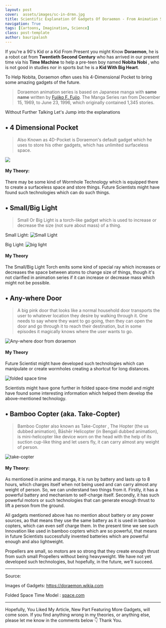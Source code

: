 ```yaml
---
layout: post
cover:  assets/images/sc-in-drmn.jpg
title: Scientific Explanation Of Gadgets Of Doraemon - From Animation Series
navigation: True
tags: [Cartoons, Imagination, Science]
class: post-template
author: bauripalash
---
```


If you're a 90's Kid or a Kid From Present you might Know **Doraemon**, he is a robot cat from **Twentieth Second Century** who has arrived in our present time via his **Time Machine** to help a pre-teen boy named **Nobita Nobi** , who is not good in studies nor in sports but he is a **Kid With Big Heart**.

To Help Nobita, Doraemon often uses his 4-Dimensional Pocket to bring some amazing gadgets of the future.

> Doraemon animation series is based on Japanese manga with **same name** written by [Fujiko F. Fujio](https://en.m.wikipedia.org/wiki/Fujiko_Fujio). The Manga Series ran from December 15, 1969, to June 23, 1996, which originally contained 1,345 stories.

Without Further Talking Let's Jump into the explanations


## • 4 Dimensional Pocket

> Also Known as 4D-Pocket is Doraemon's default gadget which he uses to store his other gadgets, which has unlimited surfaceless space.

![](https://vignette.wikia.nocookie.net/doraemon/images/1/18/4-D_Pocket.jpg/revision/latest?cb=20140507130124&path-prefix=en)

#### My Theory:

There may be some kind of Wormhole Technology which is equipped there to create a surfaceless space and store things. Future Scientists might have found such technologies which can do such things.


## • Small/Big Light

> Small Or Big Light is a torch-like gadget which is used to increase or decrease the size (not sure about mass) of a thing.

Small Light:
![Small Light](https://vignette.wikia.nocookie.net/doraemon/images/1/1b/Xndj.jpg/revision/latest?cb=20130708031512&path-prefix=en)

Big Light:
![big light](https://vignette.wikia.nocookie.net/doraemon/images/c/c9/Big_Light.png/revision/latest?cb=20140907090950&path-prefix=en)


#### My Theory

The Small/Big Light Torch emits some kind of special ray which increases or decreases the space between atoms to change size of things, though it's not clarified in animation series if it can increase or decrease mass which might not be possible.


## • Any-where Door

> A big pink door that looks like a normal household door transports the user to whatever location they desire by walking through it.
One needs to say where they want to go going, then they can open the door and go through it to reach their destination, but in some episodes it magically knows where the user wants to go.

![Any-where door from doraemon](https://vignette.wikia.nocookie.net/doraemon/images/6/61/Dokodemo_Doa.PNG/revision/latest?cb=20150912121956&path-prefix=en)


#### My Theory

Future Scientist might have developed such technologies which can manipulate or create wormholes creating a shortcut for long distances.

![folded space time](https://www.space.com/images/i/000/028/510/original/shutterstock_25016035.jpg)

Scientists might have gone further in folded space-time model and might have found some interesting information which helped them develop the above-mentioned technology. 

## • Bamboo Copter (aka. Take-Copter)

> Bamboo Copter also known as Take-Copter , The Hopter (the us dubbed animation), Bāshēr Helicopter (in Bengali dubbed animation), is mini-helicopter like device worn on the head with the help of its suction cup-like thing and let users fly, it can carry almost any weight of person.

![take-copter](https://vignette.wikia.nocookie.net/doraemon/images/e/e8/Bambo.jpeg/revision/latest?cb=20130708031038&path-prefix=en)

#### My Theory:

As mentioned in anime and manga, it is run by battery and lasts up to 8 hours, which charges itself when not being used and can carry almost any weight of person. So, we can understand two things from it. Firstly, it has a powerful battery and mechanism to self-charge itself. Secondly, it has such powerful motors or such technologies that can generate enough thrust to lift a person from the ground.

All gadgets mentioned above has no mention about battery or any power sources, ao that means they use the same battery as it is used in bamboo copters, which can even self charge them. In the present time we see such Innovation like used in bamboo copters which are so powerful, that means in future Scientists successfully invented batteries which are powerful enough and also lightweight.

Propellers are small, so motors are so strong that they create enough thrust from such small Propellers without being heavyweight. We have not yet developed such technologies, but hopefully, in the future, we'll succeed.

---
Source:

Images of Gadgets: <https://doraemon.wikia.com>

Folded Space Time Model : [space.com](https://www.space.com/images/i/000/028/510/original/shutterstock_25016035.jpg)

---
Hopefully, You Liked My Article, New Part Featuring More Gadgets, will come soon. If you find anything wrong in my theories, or anything else, please let me know in the comments below 👇
Thank You.
